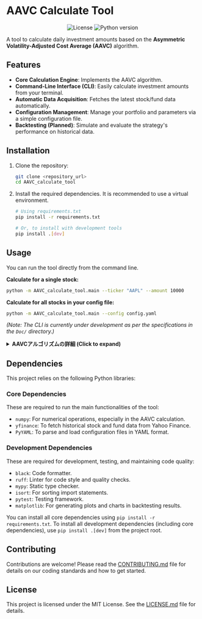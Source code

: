 # AAVC Calculate Tool

<!-- Badges -->
<p align="center">
  <img src="https://img.shields.io/badge/license-MIT-blue.svg" alt="License">
  <img src="https://img.shields.io/badge/python-3.8%2B-blue.svg" alt="Python version">
</p>

A tool to calculate daily investment amounts based on the **Asymmetric Volatility-Adjusted Cost Average (AAVC)** algorithm.

## Features

- **Core Calculation Engine**: Implements the AAVC algorithm.
- **Command-Line Interface (CLI)**: Easily calculate investment amounts from your terminal.
- **Automatic Data Acquisition**: Fetches the latest stock/fund data automatically.
- **Configuration Management**: Manage your portfolio and parameters via a simple configuration file.
- **Backtesting (Planned)**: Simulate and evaluate the strategy's performance on historical data.

## Installation

1.  Clone the repository:
    ```bash
    git clone <repository_url>
    cd AAVC_calculate_tool
    ```

2.  Install the required dependencies. It is recommended to use a virtual environment.
    ```bash
    # Using requirements.txt
    pip install -r requirements.txt

    # Or, to install with development tools
    pip install .[dev]
    ```

## Usage

You can run the tool directly from the command line.

**Calculate for a single stock:**
```bash
python -m AAVC_calculate_tool.main --ticker "AAPL" --amount 10000
```

**Calculate for all stocks in your config file:**
```bash
python -m AAVC_calculate_tool.main --config config.yaml
```
*(Note: The CLI is currently under development as per the specifications in the `Doc/` directory.)*

<details>
<summary><b>AAVCアルゴリズムの詳細 (Click to expand)</b></summary>

### AAVCアルゴリズムとは？

AAVCは、**非対称ボラティリティ調整型ドルコスト平均法（Asymmetric Volatility-Adjusted Cost Average)** の略称です。これは、従来のドルコスト平均法をさらに進化させた投資アルゴリズムです。

従来のドルコスト平均法は、株価の変動に関わらず**常に一定額**を投資します。これにより、株価が高いときには少ない株数を、低いときには多い株数を購入し、平均購入価格を平準化する効果があります。

一方、AAVCアルゴリズムは、この「常に一定額」というルールを、**市場の状況に応じて変化させる**のが大きな特徴です。

### 仕組み

AAVCは、以下の3つの要素を組み合わせて投資額を調整します。

1.  **基準価格からの乖離率**:
    *   現在の株価が、事前に設定した**基準価格**からどれだけ離れているかを計算します。
    *   株価が基準価格より下落していれば、**投資額を増やします**。逆に、基準価格より上昇していれば、**投資額を減らします**。

2.  **非対称性係数**:
    *   株価が下落したときだけ、投資額を増やす効果を**さらに加速**させます。例えば、株価が10%下落した場合、ただ投資額を増やすだけでなく、その効果を2倍にするなど、下落局面に積極的に対応します。これが「非対称（Asymmetric）」と呼ばれる理由です。

3.  **ボラティリティ（変動幅）**:
    *   株価の変動が大きい（ボラティリティが高い）市場では、投資額の調整幅を大きくします。これにより、変動の激しい相場でも効果的に株価下落時の買い増しや上昇時の買い控えを行うことができます。

### まとめ

AAVCアルゴリズムは、ただ機械的に買い続けるのではなく、**株価の下落時に強く、上昇時には控えめに投資額を調整する**ことで、より効率的な資産形成を目指すための戦略です。特に、長期的な下落局面で効果を発揮するように設計されています。

</details>

## Dependencies

This project relies on the following Python libraries:

### Core Dependencies

These are required to run the main functionalities of the tool:

-   `numpy`: For numerical operations, especially in the AAVC calculation.
-   `yfinance`: To fetch historical stock and fund data from Yahoo Finance.
-   `PyYAML`: To parse and load configuration files in YAML format.

### Development Dependencies

These are required for development, testing, and maintaining code quality:

-   `black`: Code formatter.
-   `ruff`: Linter for code style and quality checks.
-   `mypy`: Static type checker.
-   `isort`: For sorting import statements.
-   `pytest`: Testing framework.
-   `matplotlib`: For generating plots and charts in backtesting results.

You can install all core dependencies using `pip install -r requirements.txt`.
To install all development dependencies (including core dependencies), use `pip install .[dev]` from the project root.

## Contributing

Contributions are welcome! Please read the [CONTRIBUTING.md](CONTRIBUTING.md) file for details on our coding standards and how to get started.

## License

This project is licensed under the MIT License. See the [LICENSE.md](LICENSE.md) file for details.